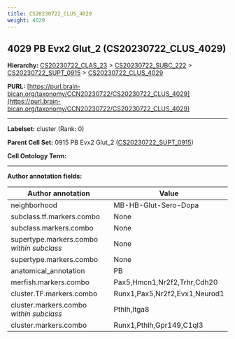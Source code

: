 ```yaml
---
title: CS20230722_CLUS_4029
weight: 4029
---
```

## 4029 PB Evx2 Glut_2 (CS20230722_CLUS_4029)
<b>Hierarchy: </b>
[CS20230722_CLAS_23](../CS20230722_CLAS_23) >
[CS20230722_SUBC_222](../CS20230722_SUBC_222) >
[CS20230722_SUPT_0915](../CS20230722_SUPT_0915) >
[CS20230722_CLUS_4029](../CS20230722_CLUS_4029)

**PURL:** [https://purl.brain-bican.org/taxonomy/CCN20230722/CS20230722_CLUS_4029](https://purl.brain-bican.org/taxonomy/CCN20230722/CS20230722_CLUS_4029)

---


**Labelset:** cluster (Rank: 0)

**Parent Cell Set:** 0915 PB Evx2 Glut_2 ([CS20230722_SUPT_0915](../CS20230722_SUPT_0915))



**Cell Ontology Term:** 

[MARKER GENES.]: #


---

[TRANSFERRED ANNOTATIONS.]: #


[AUTHOR ANNOTATION FIELDS.]: #


**Author annotation fields:**

| Author annotation | Value |
|-------------------|-------|
|neighborhood|MB-HB-Glut-Sero-Dopa|
|subclass.tf.markers.combo|None|
|subclass.markers.combo|None|
|supertype.markers.combo _within subclass_|None|
|supertype.markers.combo|None|
|anatomical_annotation|PB|
|merfish.markers.combo|Pax5,Hmcn1,Nr2f2,Trhr,Cdh20|
|cluster.TF.markers.combo|Runx1,Pax5,Nr2f2,Evx1,Neurod1|
|cluster.markers.combo _within subclass_|Pthlh,Itga8|
|cluster.markers.combo|Runx1,Pthlh,Gpr149,C1ql3|
